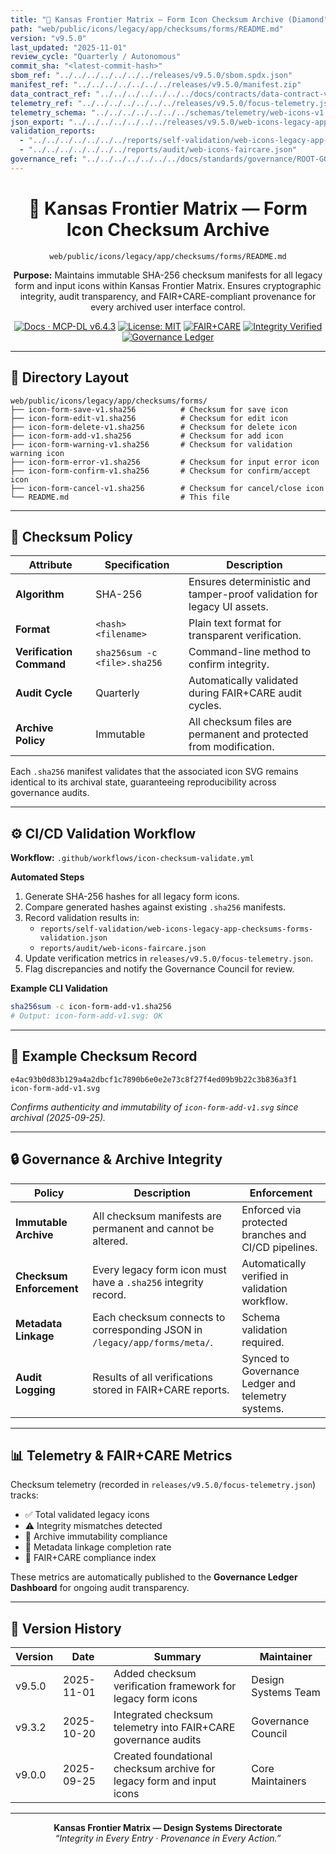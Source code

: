 ```yaml
---
title: "🔐 Kansas Frontier Matrix — Form Icon Checksum Archive (Diamond⁹ Ω / Crown∞Ω Ultimate Certified)"
path: "web/public/icons/legacy/app/checksums/forms/README.md"
version: "v9.5.0"
last_updated: "2025-11-01"
review_cycle: "Quarterly / Autonomous"
commit_sha: "<latest-commit-hash>"
sbom_ref: "../../../../../../../releases/v9.5.0/sbom.spdx.json"
manifest_ref: "../../../../../../../releases/v9.5.0/manifest.zip"
data_contract_ref: "../../../../../../../docs/contracts/data-contract-v3.json"
telemetry_ref: "../../../../../../../releases/v9.5.0/focus-telemetry.json"
telemetry_schema: "../../../../../../../schemas/telemetry/web-icons-v1.json"
json_export: "../../../../../../../releases/v9.5.0/web-icons-legacy-app-checksums-forms.meta.json"
validation_reports:
  - "../../../../../../../reports/self-validation/web-icons-legacy-app-checksums-forms-validation.json"
  - "../../../../../../../reports/audit/web-icons-faircare.json"
governance_ref: "../../../../../../../docs/standards/governance/ROOT-GOVERNANCE.md"
---
```


<div align="center">

# 🔐 Kansas Frontier Matrix — **Form Icon Checksum Archive**
`web/public/icons/legacy/app/checksums/forms/README.md`

**Purpose:** Maintains immutable SHA-256 checksum manifests for all legacy form and input icons within Kansas Frontier Matrix. Ensures cryptographic integrity, audit transparency, and FAIR+CARE-compliant provenance for every archived user interface control.

[![Docs · MCP-DL v6.4.3](https://img.shields.io/badge/Docs-MCP--DL%20v6.4.3-blue)](../../../../../../../docs/standards/markdown_rules.md)
[![License: MIT](https://img.shields.io/badge/License-MIT-green)](../../../../../../../LICENSE)
[![FAIR+CARE](https://img.shields.io/badge/FAIR%2BCARE-Compliant-orange)](../../../../../../../docs/standards/governance/ROOT-GOVERNANCE.md)
[![Integrity Verified](https://img.shields.io/badge/Integrity-Verified-critical)](../../../../../../../reports/audit/web-icons-faircare.json)
[![Governance Ledger](https://img.shields.io/badge/Governance-Ledger-Active-purple)](../../../../../../../docs/standards/governance/LEDGER.md)

</div>

---

## 📁 Directory Layout

```
web/public/icons/legacy/app/checksums/forms/
├── icon-form-save-v1.sha256          # Checksum for save icon
├── icon-form-edit-v1.sha256          # Checksum for edit icon
├── icon-form-delete-v1.sha256        # Checksum for delete icon
├── icon-form-add-v1.sha256           # Checksum for add icon
├── icon-form-warning-v1.sha256       # Checksum for validation warning icon
├── icon-form-error-v1.sha256         # Checksum for input error icon
├── icon-form-confirm-v1.sha256       # Checksum for confirm/accept icon
├── icon-form-cancel-v1.sha256        # Checksum for cancel/close icon
└── README.md                         # This file
```

---

## 🧩 Checksum Policy

| Attribute | Specification | Description |
|------------|----------------|-------------|
| **Algorithm** | SHA-256 | Ensures deterministic and tamper-proof validation for legacy UI assets. |
| **Format** | `<hash>  <filename>` | Plain text format for transparent verification. |
| **Verification Command** | `sha256sum -c <file>.sha256` | Command-line method to confirm integrity. |
| **Audit Cycle** | Quarterly | Automatically validated during FAIR+CARE audit cycles. |
| **Archive Policy** | Immutable | All checksum files are permanent and protected from modification. |

Each `.sha256` manifest validates that the associated icon SVG remains identical to its archival state, guaranteeing reproducibility across governance audits.

---

## ⚙️ CI/CD Validation Workflow

**Workflow:** `.github/workflows/icon-checksum-validate.yml`

**Automated Steps**
1. Generate SHA-256 hashes for all legacy form icons.  
2. Compare generated hashes against existing `.sha256` manifests.  
3. Record validation results in:  
   - `reports/self-validation/web-icons-legacy-app-checksums-forms-validation.json`  
   - `reports/audit/web-icons-faircare.json`  
4. Update verification metrics in `releases/v9.5.0/focus-telemetry.json`.  
5. Flag discrepancies and notify the Governance Council for review.  

**Example CLI Validation**
```bash
sha256sum -c icon-form-add-v1.sha256
# Output: icon-form-add-v1.svg: OK
```

---

## 🧾 Example Checksum Record

```text
e4ac93b0d83b129a4a2dbcf1c7890b6e0e2e73c8f27f4ed09b9b22c3b836a3f1  icon-form-add-v1.svg
```

*Confirms authenticity and immutability of `icon-form-add-v1.svg` since archival (2025-09-25).*

---

## 🔒 Governance & Archive Integrity

| Policy | Description | Enforcement |
|--------|-------------|--------------|
| **Immutable Archive** | All checksum manifests are permanent and cannot be altered. | Enforced via protected branches and CI/CD pipelines. |
| **Checksum Enforcement** | Every legacy form icon must have a `.sha256` integrity record. | Automatically verified in validation workflow. |
| **Metadata Linkage** | Each checksum connects to corresponding JSON in `/legacy/app/forms/meta/`. | Schema validation required. |
| **Audit Logging** | Results of all verifications stored in FAIR+CARE reports. | Synced to Governance Ledger and telemetry systems. |

---

## 📊 Telemetry & FAIR+CARE Metrics

Checksum telemetry (recorded in `releases/v9.5.0/focus-telemetry.json`) tracks:
- ✅ Total validated legacy icons  
- ⚠️ Integrity mismatches detected  
- 🔐 Archive immutability compliance  
- 🧾 Metadata linkage completion rate  
- 💠 FAIR+CARE compliance index  

These metrics are automatically published to the **Governance Ledger Dashboard** for ongoing audit transparency.

---

## 🧾 Version History

| Version | Date | Summary | Maintainer |
|----------|------|----------|-------------|
| v9.5.0 | 2025-11-01 | Added checksum verification framework for legacy form icons | Design Systems Team |
| v9.3.2 | 2025-10-20 | Integrated checksum telemetry into FAIR+CARE governance audits | Governance Council |
| v9.0.0 | 2025-09-25 | Created foundational checksum archive for legacy form and input icons | Core Maintainers |

---

<div align="center">

**Kansas Frontier Matrix — Design Systems Directorate**  
*“Integrity in Every Entry · Provenance in Every Action.”*

</div>

